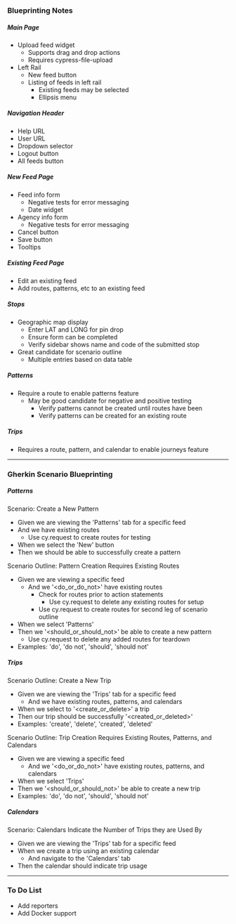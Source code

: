 ### Blueprinting Notes
##### Main Page
  - Upload feed widget
    - Supports drag and drop actions
    - Requires cypress-file-upload
  - Left Rail
    - New feed button
    - Listing of feeds in left rail
      - Existing feeds may be selected
      - Ellipsis menu

##### Navigation Header
  - Help URL
  - User URL
  - Dropdown selector
  - Logout button
  - All feeds button

##### New Feed Page
  - Feed info form
    - Negative tests for error messaging
    - Date widget
  - Agency info form
    - Negative tests for error messaging
  - Cancel button
  - Save button
  - Tooltips

##### Existing Feed Page
- Edit an existing feed
- Add routes, patterns, etc to an existing feed

##### Stops
- Geographic map display
  - Enter LAT and LONG for pin drop
  - Ensure form can be completed
  - Verify sidebar shows name and code of the submitted stop
- Great candidate for scenario outline
  - Multiple entries based on data table

##### Patterns
- Require a route to enable patterns feature
  - May be good candidate for negative and positive testing
    - Verify patterns cannot be created until routes have been
    - Verify patterns can be created for an existing route

##### Trips
- Requires a route, pattern, and calendar to enable journeys feature

---

### Gherkin Scenario Blueprinting

##### Patterns
Scenario: Create a New Pattern
- Given we are viewing the 'Patterns' tab for a specific feed
 - And we have existing routes
    - Use cy.request to create routes for testing
- When we select the 'New' button
- Then we should be able to successfully create a pattern

Scenario Outline: Pattern Creation Requires Existing Routes
- Given we are viewing a specific feed
  - And we '<do_or_do_not>' have existing routes
    - Check for routes prior to action statements
      - Use cy.request to delete any existing routes for setup
    - Use cy.request to create routes for second leg of scenario outline
- When we select 'Patterns'
- Then we '<should_or_should_not>' be able to create a new pattern
  - Use cy.request to delete any added routes for teardown
- Examples: 'do', 'do not', 'should', 'should not'

##### Trips
Scenario Outline: Create a New Trip
- Given we are viewing the 'Trips' tab for a specific feed
  - And we have existing routes, patterns, and calendars
- When we select to '<create_or_delete>' a trip
- Then our trip should be successfully '<created_or_deleted>'
- Examples: 'create', 'delete', 'created', 'deleted'

Scenario Outline: Trip Creation Requires Existing Routes, Patterns, and Calendars
- Given we are viewing a specific feed
  - And we '<do_or_do_not>' have existing routes, patterns, and calendars
- When we select 'Trips'
- Then we '<should_or_should_not>' be able to create a new trip
- Examples: 'do', 'do not', 'should', 'should not'

##### Calendars
Scenario: Calendars Indicate the Number of Trips they are Used By
- Given we are viewing the 'Trips' tab for a specific feed
- When we create a trip using an existing calendar
  - And navigate to the 'Calendars' tab
- Then the calendar should indicate trip usage

---

### To Do List
- Add reporters
- Add Docker support
